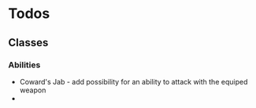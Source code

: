 # Todos

## Classes

### Abilities

* Coward's Jab - add possibility for an ability to attack with the equiped weapon
* 